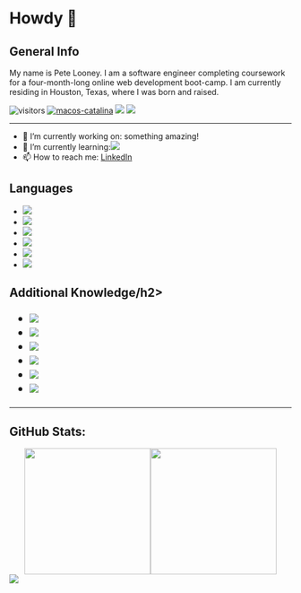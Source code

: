 <h1>Howdy 👋</h1>

<h2>General Info</h2>
<p>
My name is Pete Looney. I am a software engineer completing coursework for a four-month-long online web development boot-camp. I am currently residing in Houston, Texas, where I was born and raised.
</p>


![visitors](https://visitor-badge.glitch.me/badge?page_id=plooney81.plooney81)
[![macos-catalina](https://img.shields.io/badge/macos-catalina-brightgreen.svg)](https://www.apple.com/macos/catalina-preview)
![](https://img.shields.io/badge/Code-Python-informational?style=flat&logo=python&logoColor=white&color=2bbc8a)
![](https://img.shields.io/badge/Code-JavaScript-informational?style=flat&logo=javascript&logoColor=white&color=2bbc8a)
<hr>

<div>
    <ul>
        <li>🔭  I’m currently working on: something amazing!</li>
        <li>🌱 I’m currently learning:<img src="https://img.shields.io/badge/react%20-%2320232a.svg?&style=for-the-badge&logo=react&logoColor=%2361DAFB"/></li>
        <li> 📫 How to reach me: <a href="https://www.linkedin.com/in/peter-looney-27b732166/">LinkedIn</a></li>
    </ul>
</div>

<div>
    <h2>Languages</h2>
    <ul>
        <li><img src="https://img.shields.io/badge/javascript%20-%23323330.svg?&style=for-the-badge&logo=javascript&logoColor=%23F7DF1E"/></li>
        <li><img src="https://img.shields.io/badge/node.js%20-%2343853D.svg?&style=for-the-badge&logo=node.js&logoColor=white"/></li>
        <li><img src="https://img.shields.io/badge/python%20-%2314354C.svg?&style=for-the-badge&logo=python&logoColor=white"/></li>
        <li><img src="https://img.shields.io/badge/html5%20-%23E34F26.svg?&style=for-the-badge&logo=html5&logoColor=white"/></li>
        <li><img src="https://img.shields.io/badge/css3%20-%231572B6.svg?&style=for-the-badge&logo=css3&logoColor=white"/></li>
        <li><img src="https://img.shields.io/badge/markdown-%23000000.svg?&style=for-the-badge&logo=markdown&logoColor=white"/></li>
    </ul>
</div>
<div>
    <h2>Additional Knowledge/h2>
    <ul>
        <li><img src="https://img.shields.io/badge/express.js%20-%23404d59.svg?&style=for-the-badge"/></li>
        <li><img src="https://img.shields.io/badge/jquery%20-%230769AD.svg?&style=for-the-badge&logo=jquery&logoColor=white"/></li>
        <li><img src="https://img.shields.io/badge/bootstrap%20-%23563D7C.svg?&style=for-the-badge&logo=bootstrap&logoColor=white"/></li>
        <li><img src="https://img.shields.io/badge/git%20-%23F05033.svg?&style=for-the-badge&logo=git&logoColor=white"/></li>
        <li><img src="https://img.shields.io/badge/heroku%20-%23430098.svg?&style=for-the-badge&logo=heroku&logoColor=white"/></li>
        <li><img src ="https://img.shields.io/badge/postgres-%23316192.svg?&style=for-the-badge&logo=postgresql&logoColor=white"/></li>
    </ul>
</div>

<hr>
<h2>GitHub Stats:</h2>
<div style="display: flex; align-items: center; justify-content: center;">
    <img src="https://github-readme-stats.vercel.app/api/top-langs/?username=plooney81" style="height: 225px; width: auto;">
    <img src="https://github-readme-stats.vercel.app/api?username=plooney81" style="height: 225px; width: auto;">
</div>
<img src="https://wakatime.com/share/@60ac0dc4-bafe-4e66-bbb8-497c3ceddc1c/7a987dd6-981d-404a-9f0e-e61557e759be.svg"></img>
<!--
<img src="https://wakatime.com/badge/github/plooney81/node-101.svg">
<div>
    <img src="https://wakatime.com/share/@60ac0dc4-bafe-4e66-bbb8-497c3ceddc1c/267b8182-b862-4c97-9dfe-d888e9e6e70f.svg">
</div>
-->

